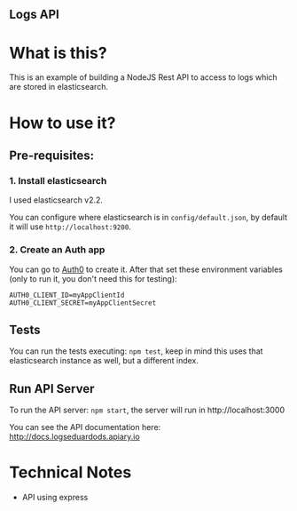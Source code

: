 Logs API
--------

# What is this?

This is an example of building a NodeJS Rest API to access to logs which are stored in elasticsearch.

# How to use it?

## Pre-requisites:

### 1. Install elasticsearch

I used elasticsearch v2.2.

You can configure where elasticsearch is in `config/default.json`, by default it will use `http://localhost:9200`.

### 2. Create an Auth app

You can go to [Auth0](http://www.auth0.com) to create it. After that set these environment variables 
(only to run it, you don't need this for testing):

```
AUTH0_CLIENT_ID=myAppClientId
AUTH0_CLIENT_SECRET=myAppClientSecret
```

## Tests

You can run the tests executing: `npm test`, keep in mind this uses that elasticsearch instance as well, but a different index.

## Run API Server

To run the API server: `npm start`, the server will run in http://localhost:3000

You can see the API documentation here: http://docs.logseduardods.apiary.io

# Technical Notes

* API using express
